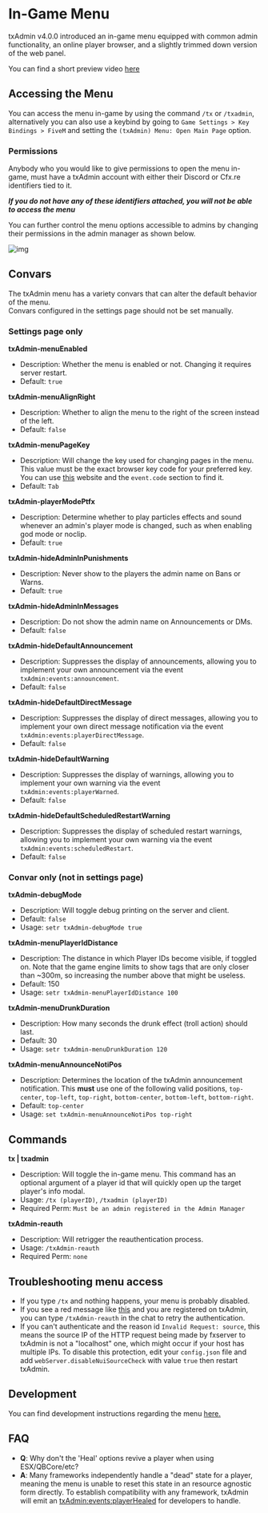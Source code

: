 # In-Game Menu

txAdmin v4.0.0 introduced an in-game menu equipped with common admin functionality, 
an online player browser, and a slightly trimmed down version of the web panel.

You can find a short preview video [here](https://www.youtube.com/watch?v=jWKg0VQK0sc)

## Accessing the Menu

You can access the menu in-game by using the command `/tx` or `/txadmin`, alternatively
you can also use a keybind by going to `Game Settings > Key Bindings > FiveM` and 
setting the `(txAdmin) Menu: Open Main Page` option.

### Permissions
Anybody who you would like to give permissions to open the menu in-game, must have a txAdmin
account with either their Discord or Cfx.re identifiers tied to it.

***If you do not have any of these identifiers attached, you will not be able to access the menu***

You can further control the menu options accessible to admins by changing their permissions
in the admin manager as shown below.

![img](https://i.imgur.com/LP7Ij8M.png)

## Convars
The txAdmin menu has a variety convars that can alter the default behavior of the menu.  
Convars configured in the settings page should not be set manually.

### Settings page only
**txAdmin-menuEnabled**
- Description: Whether the menu is enabled or not. Changing it requires server restart.
- Default: `true`

**txAdmin-menuAlignRight**
- Description: Whether to align the menu to the right of the screen instead of the left.
- Default: `false`

**txAdmin-menuPageKey**
- Description: Will change the key used for changing pages in the menu. This value must be the exact browser key code for your preferred key. You can use [this](https://keycode.info/) website and the `event.code` section to find it.
- Default: `Tab`

**txAdmin-playerModePtfx**
- Description: Determine whether to play particles effects and sound whenever an admin's player mode is changed, such as when enabling god mode or noclip.
- Default: `true`

**txAdmin-hideAdminInPunishments**
- Description: Never show to the players the admin name on Bans or Warns.
- Default: `true`

**txAdmin-hideAdminInMessages**
- Description: Do not show the admin name on Announcements or DMs. 
- Default: `false`

**txAdmin-hideDefaultAnnouncement**
- Description: Suppresses the display of announcements, allowing you to implement your own announcement via the event `txAdmin:events:announcement`.
- Default: `false`

**txAdmin-hideDefaultDirectMessage**
- Description: Suppresses the display of direct messages, allowing you to implement your own direct message notification via the event `txAdmin:events:playerDirectMessage`.
- Default: `false`

**txAdmin-hideDefaultWarning**
- Description: Suppresses the display of warnings, allowing you to implement your own warning via the event `txAdmin:events:playerWarned`.
- Default: `false`

**txAdmin-hideDefaultScheduledRestartWarning**
- Description: Suppresses the display of scheduled restart warnings, allowing you to implement your own warning via the event `txAdmin:events:scheduledRestart`.
- Default: `false`

### Convar only (not in settings page)
**txAdmin-debugMode**
- Description: Will toggle debug printing on the server and client.
- Default: `false`
- Usage: `setr txAdmin-debugMode true`

**txAdmin-menuPlayerIdDistance**
- Description: The distance in which Player IDs become visible, if toggled on. Note that the game engine limits to show tags that are only closer than ~300m, so increasing the number above that might be useless. 
- Default: 150
- Usage: `setr txAdmin-menuPlayerIdDistance 100`

**txAdmin-menuDrunkDuration**
- Description: How many seconds the drunk effect (troll action) should last.
- Default: 30
- Usage: `setr txAdmin-menuDrunkDuration 120`

**txAdmin-menuAnnounceNotiPos**
- Description: Determines the location of the txAdmin announcement notification. This **must** use one of the following valid 
positions, `top-center`, `top-left`, `top-right`, `bottom-center`, `bottom-left`, `bottom-right`.
- Default: `top-center`
- Usage: `set txAdmin-menuAnnounceNotiPos top-right`


## Commands
**tx | txadmin**
- Description: Will toggle the in-game menu. This command has an optional argument of a player id that will quickly open up the target player's info modal.
- Usage: `/tx (playerID)`, `/txadmin (playerID)`
- Required Perm: `Must be an admin registered in the Admin Manager`

**txAdmin-reauth**
- Description: Will retrigger the reauthentication process.
- Usage: `/txAdmin-reauth`
- Required Perm: `none`

## Troubleshooting menu access
- If you type `/tx` and nothing happens, your menu is probably disabled.  
- If you see a red message like [this](https://i.imgur.com/G83uTNC.png) and you are registered on txAdmin, you can type `/txAdmin-reauth` in the chat to retry the authentication.  
- If you can't authenticate and the reason id `Invalid Request: source`, this means the source IP of the HTTP request being made by fxserver to txAdmin is not a "localhost" one, which might occur if your host has multiple IPs. To disable this protection, edit your `config.json` file and add `webServer.disableNuiSourceCheck` with value `true` then restart txAdmin.

## Development
You can find development instructions regarding the menu [here.](https://github.com/tabarra/txAdmin/blob/master/docs/development.md#menu-development)

## FAQ
- **Q**: Why don't the 'Heal' options revive a player when using ESX/QBCore/etc?
- **A**: Many frameworks independently handle a "dead" state for a player, meaning
  the menu is unable to reset this state in an resource agnostic form directly. To establish compatibility 
  with any framework, txAdmin will emit an [txAdmin:events:playerHealed](https://github.com/tabarra/txAdmin/blob/master/docs/events.md#txadmineventsplayerhealed) 
  for developers to handle.
